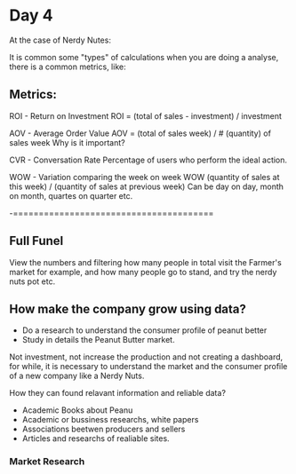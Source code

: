 # Day 4

At the case of Nerdy Nutes:

It is common some "types" of calculations when you are doing a analyse, there is a common metrics, like:

## Metrics:

ROI - Return on Investment
    ROI = (total of sales - investment) / investment

AOV - Average Order Value 
    AOV = (total of sales week) / # (quantity) of sales week
     Why is it important?

CVR - Conversation Rate
    Percentage of users who perform the ideal action.

WOW - Variation comparing the week on week
    WOW (quantity of sales at this week) / (quantity of sales at previous week)
    Can be day on day, month on month, quartes on quarter etc.


-=======================================

## Full Funel
 View the numbers and filtering how many people in total visit the Farmer's market for example,
 and how many people go to stand, and try the nerdy nuts pot etc.


## How make the company grow using data?
 - Do a research to understand the consumer profile of peanut better
 - Study in details the Peanut Butter market.

 Not investment, not increase the production and not creating a dashboard, for while, it is necessary
 to understand the market and the consumer profile of a new company like a Nerdy Nuts.

 How they can found relavant information and reliable data?
 - Academic Books about Peanu
 - Academic or bussiness researchs, white papers
 - Associations beetwen producers and sellers
 - Articles and researchs of realiable sites.

 ### Market Research
